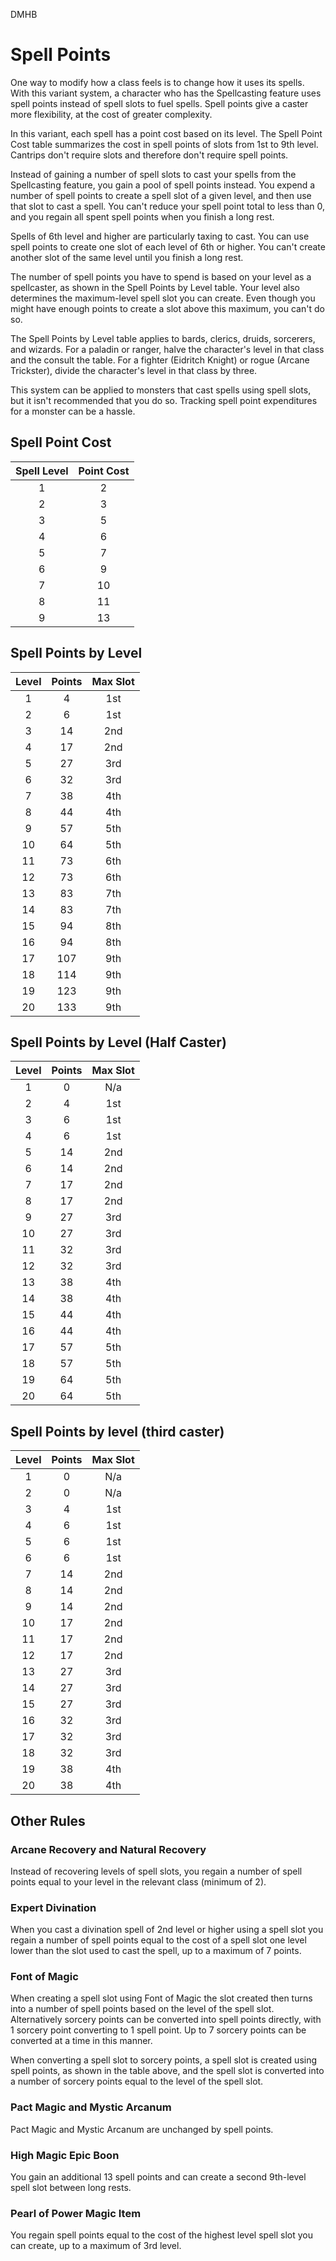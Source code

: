 DMHB
# Spell Points

One way to modify how a class feels is to change how it uses its spells. With this variant system, a character who has the Spellcasting feature uses spell points instead of spell slots to fuel spells. Spell points give a caster more flexibility, at the cost of greater complexity.

In this variant, each spell has a point cost based on its level. The Spell Point Cost table summarizes the cost in spell points of slots from 1st to 9th level. Cantrips don't require slots and therefore don't require spell points.

Instead of gaining a number of spell slots to cast your spells from the Spellcasting feature, you gain a pool of spell points instead. You expend a number of spell points to create a spell slot of a given level, and then use that slot to cast a spell. You can't reduce your spell point total to less than 0, and you regain all spent spell points when you finish a long rest.

Spells of 6th level and higher are particularly taxing to cast. You can use spell points to create one slot of each level of 6th or higher. You can't create another slot of the same level until you finish a long rest.

The number of spell points you have to spend is based on your level as a spellcaster, as shown in the Spell Points by Level table. Your level also determines the maximum-level spell slot you can create. Even though you might have enough points to create a slot above this maximum, you can't do so.

The Spell Points by Level table applies to bards, clerics, druids, sorcerers, and wizards. For a paladin or ranger, halve the character's level in that class and the consult the table. For a fighter (Eidritch Knight) or rogue (Arcane Trickster), divide the character's level in that class by three.

This system can be applied to monsters that cast spells using spell slots, but it isn't recommended that you do so. Tracking spell point expenditures for a monster can be a hassle.

## Spell Point Cost

| Spell Level | Point Cost |
|:-----------:|:----------:|
| 1           | 2          |
| 2           | 3          |
| 3           | 5          |
| 4           | 6          |
| 5           | 7          |
| 6           | 9          |
| 7           | 10         |
| 8           | 11         |
| 9           | 13         |

## Spell Points by Level

| Level | Points | Max Slot |
|:-----:|:------:|:--------:|
| 1     | 4      | 1st      |
| 2     | 6      | 1st      |
| 3     | 14     | 2nd      |
| 4     | 17     | 2nd      |
| 5     | 27     | 3rd      |
| 6     | 32     | 3rd      |
| 7     | 38     | 4th      |
| 8     | 44     | 4th      |
| 9     | 57     | 5th      |
| 10    | 64     | 5th      |
| 11    | 73     | 6th      |
| 12    | 73     | 6th      |
| 13    | 83     | 7th      |
| 14    | 83     | 7th      |
| 15    | 94     | 8th      |
| 16    | 94     | 8th      |
| 17    | 107    | 9th      |
| 18    | 114    | 9th      |
| 19    | 123    | 9th      |
| 20    | 133    | 9th      |

## Spell Points by Level (Half Caster)

| Level | Points | Max Slot |
|:-----:|:------:|:--------:|
| 1     | 0      | N/a      |
| 2     | 4      | 1st      |
| 3     | 6      | 1st      |
| 4     | 6      | 1st      |
| 5     | 14     | 2nd      |
| 6     | 14     | 2nd      |
| 7     | 17     | 2nd      |
| 8     | 17     | 2nd      |
| 9     | 27     | 3rd      |
| 10    | 27     | 3rd      |
| 11    | 32     | 3rd      |
| 12    | 32     | 3rd      |
| 13    | 38     | 4th      |
| 14    | 38     | 4th      |
| 15    | 44     | 4th      |
| 16    | 44     | 4th      |
| 17    | 57     | 5th      |
| 18    | 57     | 5th      |
| 19    | 64     | 5th      |
| 20    | 64     | 5th      |

## Spell Points by level (third caster)

| Level | Points | Max Slot |
|:-----:|:------:|:--------:|
| 1     | 0      | N/a      |
| 2     | 0      | N/a      |
| 3     | 4      | 1st      |
| 4     | 6      | 1st      |
| 5     | 6      | 1st      |
| 6     | 6      | 1st      |
| 7     | 14     | 2nd      |
| 8     | 14     | 2nd      |
| 9     | 14     | 2nd      |
| 10    | 17     | 2nd      |
| 11    | 17     | 2nd      |
| 12    | 17     | 2nd      |
| 13    | 27     | 3rd      |
| 14    | 27     | 3rd      |
| 15    | 27     | 3rd      |
| 16    | 32     | 3rd      |
| 17    | 32     | 3rd      |
| 18    | 32     | 3rd      |
| 19    | 38     | 4th      |
| 20    | 38     | 4th      |

## Other Rules

### Arcane Recovery and Natural Recovery

Instead of recovering levels of spell slots, you regain a number of spell points equal to your level in the relevant class (minimum of 2).

### Expert Divination

When you cast a divination spell of 2nd level or higher using a spell slot you regain a number of spell points equal to the cost of a spell slot one level lower than the slot used to cast the spell, up to a maximum of 7 points.

### Font of Magic

When creating a spell slot using Font of Magic the slot created then turns into a number of spell points based on the level of the spell slot. Alternatively sorcery points can be converted into spell points directly, with 1 sorcery point converting to 1 spell point. Up to 7 sorcery points can be converted at a time in this manner.

When converting a spell slot to sorcery points, a spell slot is created using spell points, as shown in the table above, and the spell slot is converted into a number of sorcery points equal to the level of the spell slot.

### Pact Magic and Mystic Arcanum

Pact Magic and Mystic Arcanum are unchanged by spell points.

### High Magic Epic Boon

You gain an additional 13 spell points and can create a second 9th-level spell slot between long rests.

### Pearl of Power Magic Item

You regain spell points equal to the cost of the highest level spell slot you can create, up to a maximum of 3rd level.

